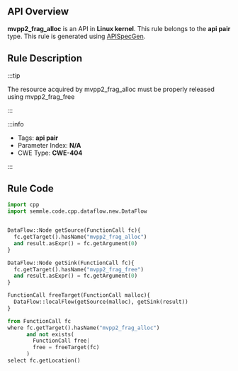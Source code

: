 ---
---


## API Overview
**mvpp2_frag_alloc** is an API in **Linux kernel**. This rule belongs to the **api pair** type. This rule is generated using [APISpecGen](../../tools/APISpecGen).
## Rule Description

:::tip

The resource acquired by mvpp2_frag_alloc must be properly released using mvpp2_frag_free

:::

:::info

- Tags: **api pair**
- Parameter Index: **N/A**
- CWE Type: **CWE-404**

:::

## Rule Code
```python
import cpp
import semmle.code.cpp.dataflow.new.DataFlow


DataFlow::Node getSource(FunctionCall fc){
  fc.getTarget().hasName("mvpp2_frag_alloc")
  and result.asExpr() = fc.getArgument(0)
}

DataFlow::Node getSink(FunctionCall fc){
  fc.getTarget().hasName("mvpp2_frag_free")
  and result.asExpr() = fc.getArgument(0)
}

FunctionCall freeTarget(FunctionCall malloc){
  DataFlow::localFlow(getSource(malloc), getSink(result))
}

from FunctionCall fc
where fc.getTarget().hasName("mvpp2_frag_alloc")
      and not exists(
        FunctionCall free| 
        free = freeTarget(fc)
      )
select fc.getLocation()

    
```